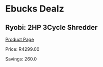 
# Ebucks Dealz
## Ryobi: 2HP 3Cycle Shredder
[Product Page](https://www.ebucks.com/web/shop/productSelected.do?prodId=335521324&catId=370101825)

Price: R4299.00

Savings: 260.0


	